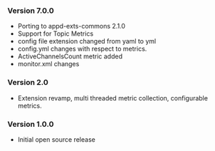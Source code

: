 ### Version 7.0.0
* Porting to appd-exts-commons 2.1.0
* Support for Topic Metrics
* config file extension changed from yaml to yml
* config.yml changes with respect to metrics.
* ActiveChannelsCount metric added
* monitor.xml changes

### Version 2.0
* Extension revamp, multi threaded metric collection, configurable metrics.

### Version 1.0.0
* Initial open source release